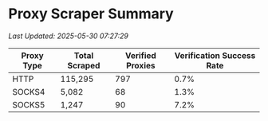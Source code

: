 # Proxy Scraper Summary

_Last Updated: 2025-05-30 07:27:29_

| Proxy Type | Total Scraped | Verified Proxies | Verification Success Rate |
|------------|--------------|------------------|--------------------------|
| HTTP | 115,295 | 797 | 0.7% |
| SOCKS4 | 5,082 | 68 | 1.3% |
| SOCKS5 | 1,247 | 90 | 7.2% |
